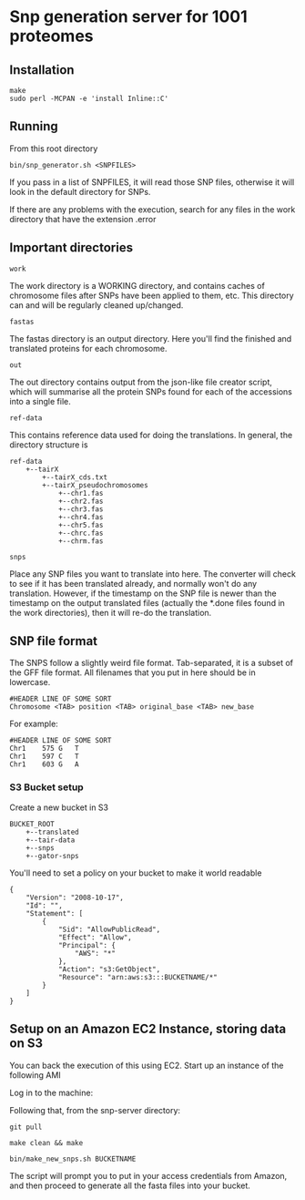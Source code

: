 # Snp generation server for 1001 proteomes #

## Installation ##

    make
    sudo perl -MCPAN -e 'install Inline::C'

## Running ##

From this root directory
    
    bin/snp_generator.sh <SNPFILES>
    
If you pass in a list of SNPFILES, it will read those SNP files, otherwise it will look in
the default directory for SNPs.

If there are any problems with the execution, search for any files in the work 
directory that have the extension .error

## Important directories ##

    work

The work directory is a WORKING directory, and contains caches of chromosome files
after SNPs have been applied to them, etc. This directory can and will be regularly
cleaned up/changed.

    fastas

The fastas directory is an output directory. Here you'll find the finished and translated
proteins for each chromosome.

    out
    
The out directory contains output from the json-like file creator script, which will
summarise all the protein SNPs found for each of the accessions into a single file.

    ref-data
    
This contains reference data used for doing the translations. In general, the directory structure is

    ref-data
        +--tairX
            +--tairX_cds.txt
            +--tairX_pseudochromosomes
                +--chr1.fas
                +--chr2.fas
                +--chr3.fas
                +--chr4.fas
                +--chr5.fas
                +--chrc.fas
                +--chrm.fas

    snps

Place any SNP files you want to translate into here. The converter will check to see if it has been
translated already, and normally won't do any translation. However, if the timestamp on the SNP file
is newer than the timestamp on the output translated files (actually the *.done files found in the 
work directories), then it will re-do the translation.
    
## SNP file format ##

The SNPS follow a slightly weird file format. Tab-separated, it is a subset of the GFF file format.
All filenames that you put in here should be in lowercase.

    #HEADER LINE OF SOME SORT
    Chromosome <TAB> position <TAB> original_base <TAB> new_base
    
For example:

    #HEADER LINE OF SOME SORT
    Chr1	575	G	T
    Chr1	597	C	T
    Chr1	603	G	A

### S3 Bucket setup ###

Create a new bucket in S3

    BUCKET_ROOT
        +--translated
        +--tair-data
        +--snps
        +--gator-snps

You'll need to set a policy on your bucket to make it world readable

    {
    	"Version": "2008-10-17",
    	"Id": "",
    	"Statement": [
    		{
    			"Sid": "AllowPublicRead",
    			"Effect": "Allow",
    			"Principal": {
    				"AWS": "*"
    			},
    			"Action": "s3:GetObject",
    			"Resource": "arn:aws:s3:::BUCKETNAME/*"
    		}
    	]
    }

## Setup on an Amazon EC2 Instance, storing data on S3 ##

You can back the execution of this using EC2. Start up an instance of the following AMI

Log in to the machine: 

Following that, from the snp-server directory:

    git pull
    
    make clean && make

    bin/make_new_snps.sh BUCKETNAME
    
The script will prompt you to put in your access credentials from Amazon,
and then proceed to generate all the fasta files into your bucket.
    